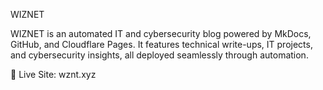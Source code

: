 WIZNET

WIZNET is an automated IT and cybersecurity blog powered by MkDocs, GitHub, and Cloudflare Pages. It features technical write-ups, IT projects, and cybersecurity insights, all deployed seamlessly through automation.

🔗 Live Site: wznt.xyz
